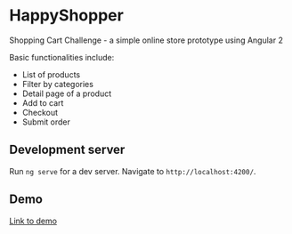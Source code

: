 # HappyShopper
Shopping Cart Challenge - a simple online store prototype using Angular 2

Basic functionalities include:
- List of products
- Filter by categories
- Detail page of a product
- Add to cart
- Checkout
- Submit order


## Development server
Run `ng serve` for a dev server. Navigate to `http://localhost:4200/`.

## Demo
[Link to demo](https://william-ng.github.io/happy-shopper)
